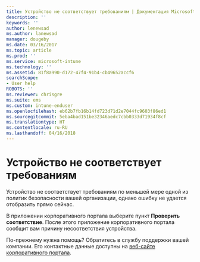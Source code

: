 ```yaml
---
title: Устройство не соответствует требованиям | Документация Microsoft
description: ''
keywords: ''
author: lenewsad
ms.author: lanewsad
manager: dougeby
ms.date: 03/16/2017
ms.topic: article
ms.prod: ''
ms.service: microsoft-intune
ms.technology: ''
ms.assetid: 81f8a990-d172-47f4-91b4-cb49652accf6
searchScope:
- User help
ROBOTS: ''
ms.reviewer: chrisgre
ms.suite: ems
ms.custom: intune-enduser
ms.openlocfilehash: eb62b7fb16b14fd723d71d2e7044fc9603f86ed1
ms.sourcegitcommit: 5eba4bad151be32346aedc7cbb0333d71934f8cf
ms.translationtype: HT
ms.contentlocale: ru-RU
ms.lasthandoff: 04/16/2018
---
```

# <a name="your-device-is-noncompliant"></a>Устройство не соответствует требованиям

Устройство не соответствует требованиям по меньшей мере одной из политик безопасности вашей организации, однако ошибку не удается отобразить прямо сейчас.  

В приложении корпоративного портала выберите пункт **Проверить соответствие**. После этого приложение корпоративного портала сообщит вам причину несоответствия устройства.

По-прежнему нужна помощь? Обратитесь в службу поддержки вашей компании. Его контактные данные доступны на [веб-сайте корпоративного портала](https://portal.manage.microsoft.com#HelpDeskDialog).
